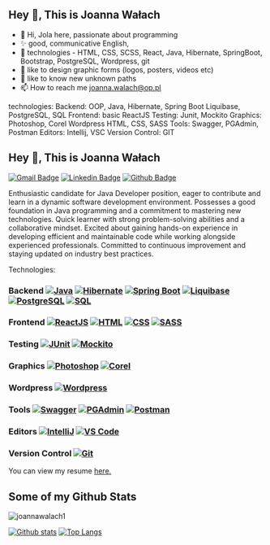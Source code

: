   ## Hey 👋, This is Joanna Wałach
  - 👋 Hi, Jola here, passionate about programming
- ✨ good, communicative English, 
- 🌱 technologies - HTML, CSS, SCSS, React, Java, Hibernate, SpringBoot, Bootstrap, PostgreSQL, Wordpress, git
- 💞️ like to design graphic forms (logos, posters, videos etc)
- 💞️ like to know new unknown paths
- 📫 How to reach me joanna.walach@op.pl

technologies:
Backend: OOP, Java, Hibernate, Spring Boot
Liquibase, PostgreSQL, SQL
Frontend: basic ReactJS
Testing: Junit, Mockito
Graphics: Photoshop, Corel
Wordpress
HTML, CSS, SASS
Tools: Swagger, PGAdmin, Postman
Editors: Intellij, VSC
Version Control: GIT

## Hey 👋, This is Joanna Wałach
[![Gmail Badge](https://img.shields.io/badge/-joanna.walach@op.pl-c14438?style=flat&logo=Gmail&logoColor=white&link=mailto:joanna.walach@op.pl)](mailto:joanna.walach@op.pl) 
[![Linkedin Badge](https://img.shields.io/badge/-https://www.linkedin.com/in/joannawalach/-0072b1?style=flat&logo=Linkedin&logoColor=white&link=https://www.linkedin.com/in/https://www.linkedin.com/in/joannawalach//)](https://www.linkedin.com/in/joannawalach//) [![Github Badge](https://img.shields.io/badge/-joannawalach1-grey?style=flat&logo=github&logoColor=white&link=https://github.com/joannawalach1/)](https://www.github.com/joannawalach1/) <p align='left'>Enthusiastic candidate for Java Developer position, eager to contribute and learn in a dynamic software development environment. Possesses a good foundation in Java programming and a commitment to mastering new technologies. Quick learner with strong problem-solving abilities and a collaborative mindset. Excited about gaining hands-on experience in developing efficient and maintainable code while working alongside experienced professionals. Committed to continuous improvement and staying updated on industry best practices.</p><p align='left'> 
Technologies:
### Backend [![Java](https://img.shields.io/badge/Java-1.8-blue.svg)](https://www.java.com/) [![Hibernate](https://img.shields.io/badge/Hibernate-5.5.6-blue.svg)](https://hibernate.org/) [![Spring Boot](https://img.shields.io/badge/Spring_Boot-2.5.4-green.svg)](https://spring.io/projects/spring-boot) [![Liquibase](https://img.shields.io/badge/Liquibase-4.7.1-orange.svg)](https://www.liquibase.org/) [![PostgreSQL](https://img.shields.io/badge/PostgreSQL-13-blue.svg)](https://www.postgresql.org/) [![SQL](https://img.shields.io/badge/SQL-Standard-yellow.svg)](https://www.iso.org/standard/63555.html)

### Frontend [![ReactJS](https://img.shields.io/badge/ReactJS-17.0.2-blue.svg)](https://reactjs.org/) [![HTML](https://img.shields.io/badge/HTML-5-orange.svg)](https://www.w3.org/TR/html52/) [![CSS](https://img.shields.io/badge/CSS-3-blue.svg)](https://www.w3.org/Style/CSS/Overview.en.html) [![SASS](https://img.shields.io/badge/SASS-Latest-pink.svg)](https://sass-lang.com/)

### Testing [![JUnit](https://img.shields.io/badge/JUnit-5-green.svg)](https://junit.org/junit5/) [![Mockito](https://img.shields.io/badge/Mockito-3.12.4-yellow.svg)](https://site.mockito.org/)

### Graphics [![Photoshop](https://img.shields.io/badge/Photoshop-CS6-blue.svg)](https://www.adobe.com/products/photoshop.html) [![Corel](https://img.shields.io/badge/Corel-Draw_X7-blue.svg)](https://www.coreldraw.com/)

### Wordpress [![Wordpress](https://img.shields.io/badge/Wordpress-Latest-blue.svg)](https://wordpress.org/)

### Tools [![Swagger](https://img.shields.io/badge/Swagger-Latest-green.svg)](https://swagger.io/) [![PGAdmin](https://img.shields.io/badge/PGAdmin-Latest-blue.svg)](https://www.pgadmin.org/) [![Postman](https://img.shields.io/badge/Postman-Latest-orange.svg)](https://www.postman.com/)

### Editors [![IntelliJ](https://img.shields.io/badge/IntelliJ-Latest-red.svg)](https://www.jetbrains.com/idea/) [![VS Code](https://img.shields.io/badge/VS_Code-Latest-blue.svg)](https://code.visualstudio.com/)

### Version Control [![Git](https://img.shields.io/badge/Git-Latest-orange.svg)](https://git-scm.com/)

You can view my resume <a href='joanna.walach@op.pl ' target=_blank><u>here</u>.</a></p>
## Some of my Github Stats
<p align=left> <img src=https://komarev.com/ghpvc/?username=joannawalach1 alt=joannawalach1 /> </p>

[![Github stats](https://github-readme-stats.vercel.app/api?username=joannawalach1&show_icons=true&include_all_commits=true)](https://github.com/joannawalach1/github-readme-stats)
[![Top Langs](https://github-readme-stats.vercel.app/api/top-langs/?username=joannawalach1&layout=compact)](https://github.com/joannawalach1/github-readme-stats)

<!---
joannawalach1/joannawalach1 is a ✨ special ✨ repository because its `README.md` (this file) appears on your GitHub profile.
You can click the Preview link to take a look at your changes.
--->
